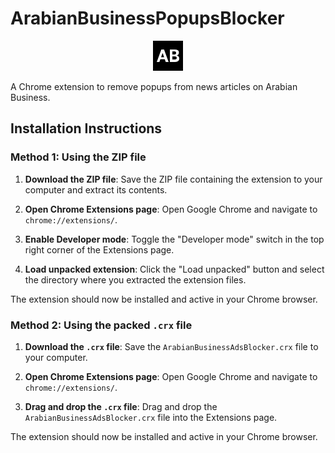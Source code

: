 # ArabianBusinessPopupsBlocker

<p align="center">
    <img src="icons/icon128.png" alt="Icon">
</p>

A Chrome extension to remove popups from news articles on Arabian Business.

## Installation Instructions

### Method 1: Using the ZIP file

1. **Download the ZIP file**: Save the ZIP file containing the extension to your computer and extract its contents.

2. **Open Chrome Extensions page**: Open Google Chrome and navigate to `chrome://extensions/`.

3. **Enable Developer mode**: Toggle the "Developer mode" switch in the top right corner of the Extensions page.

4. **Load unpacked extension**: Click the "Load unpacked" button and select the directory where you extracted the extension files.

The extension should now be installed and active in your Chrome browser.

### Method 2: Using the packed `.crx` file

1. **Download the `.crx` file**: Save the `ArabianBusinessAdsBlocker.crx` file to your computer.

2. **Open Chrome Extensions page**: Open Google Chrome and navigate to `chrome://extensions/`.

3. **Drag and drop the `.crx` file**: Drag and drop the `ArabianBusinessAdsBlocker.crx` file into the Extensions page.

The extension should now be installed and active in your Chrome browser.
